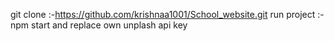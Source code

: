 git clone :-https://github.com/krishnaa1001/School_website.git
run project :- npm start
and replace own unplash api key

 
 
